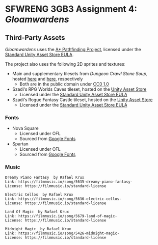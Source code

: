# SFWRENG 3GB3 Assignment 4: *Gloamwardens*

## Third-Party Assets

*Gloamwardens* uses the [A\* Pathfinding Project](https://arongranberg.com/astar/), licensed under the [Standard Unity Asset Store EULA](https://unity3d.com/legal/as_terms).

The project also uses the following 2D sprites and textures:

- Main and supplementary tilesets from *Dungeon Crawl Stone Soup*, hosted [here](https://opengameart.org/content/dungeon-crawl-32x32-tiles)
  and [here](https://opengameart.org/content/dungeon-crawl-32x32-tiles-supplemental), respectively
  - Both are in the public domain under [CC0 1.0](http://creativecommons.org/publicdomain/zero/1.0/)
- Szadi's RPG Worlds Caves tileset, hosted on the [Unity Asset Store](https://assetstore.unity.com/packages/2d/environments/rpg-worlds-caves-167274)
  - Licensed under the [Standard Unity Asset Store EULA](https://unity3d.com/legal/as_terms)
- Szadi's Rogue Fantasy Castle tileset, hosted on the [Unity Asset Store](https://assetstore.unity.com/packages/2d/environments/rogue-fantasy-castle-164725)
  - Licensed under the [Standard Unity Asset Store EULA](https://unity3d.com/legal/as_terms)

### Fonts

- Nova Square
  - Licensed under OFL
  - Sourced from [Google Fonts](https://fonts.google.com/specimen/Nova+Square)
- Spartan
  - Licensed under OFL
  - Sourced from [Google Fonts](https://fonts.google.com/specimen/Spartan)

### Music

    Dreamy Piano Fantasy  by Rafael Krux
    Link: https://filmmusic.io/song/5635-dreamy-piano-fantasy-
    License: https://filmmusic.io/standard-license

    Electric Cellos  by Rafael Krux
    Link: https://filmmusic.io/song/5636-electric-cellos-
    License: https://filmmusic.io/standard-license

    Land Of Magic  by Rafael Krux
    Link: https://filmmusic.io/song/5679-land-of-magic-
    License: https://filmmusic.io/standard-license

    Midnight Magic  by Rafael Krux
    Link: https://filmmusic.io/song/5426-midnight-magic-
    License: https://filmmusic.io/standard-license
